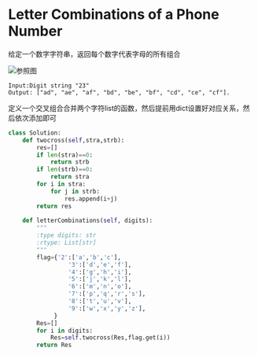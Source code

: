 # Letter Combinations of a Phone Number

给定一个数字字符串，返回每个数字代表字母的所有组合


![参照图](http://upload.wikimedia.org/wikipedia/commons/thumb/7/73/Telephone-keypad2.svg/200px-Telephone-keypad2.svg.png)
```
Input:Digit string "23"
Output: ["ad", "ae", "af", "bd", "be", "bf", "cd", "ce", "cf"].
```

定义一个交叉组合合并两个字符list的函数，然后提前用dict设置好对应关系，然后依次添加即可

```py
class Solution:
    def twocross(self,stra,strb):
        res=[]
        if len(stra)==0:
            return strb
        if len(strb)==0:
            return stra
        for i in stra:
            for j in strb:
                res.append(i+j)
        return res
    
    def letterCombinations(self, digits):
        """
        :type digits: str
        :rtype: List[str]
        """
        flag={'2':['a','b','c'],
                 '3':['d','e','f'],
                 '4':['g','h','i'],
                 '5':['j','k','l'],
                 '6':['m','n','o'],
                 '7':['p','q','r','s'],
                 '8':['t','u','v'],
                 '9':['w','x','y','z'],
             }
        Res=[]
        for i in digits:
            Res=self.twocross(Res,flag.get(i))
        return Res
```

